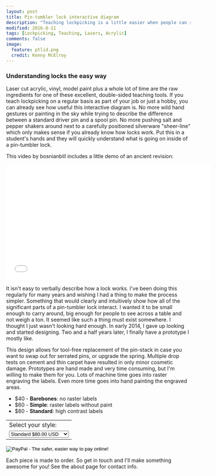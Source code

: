 ```yaml
---
layout: post
title: Pin-tumbler lock interactive diagram
description: "Teaching lockpicking is a little easier when people can see how the internal mechanism functions."
modified: 2016-8-11
tags: [Lockpicking, Teaching, Lasers, Acrylic]
comments: false
image:
  feature: ptlid.png
  credit: Kenny McElroy
---
```


### Understanding locks the easy way

Laser cut acrylic, vinyl, model paint plus a whole lot of time are the raw ingredients for one of these excellent, double-sided teaching tools.  If you teach lockpicking on a regular basis as part of your job or just a hobby, you can already see how useful this interactive diagram is.  No more wild hand gestures or painting in the sky while trying to describe the difference between a standard driver pin and a spool pin.  No more pushing salt and pepper shakers around next to a carefully positioned silverware "sheer-line" which only makes sense if you already know how locks work.  Put this in a student's hands and they will quickly understand what is going on inside of a pin-tumbler lock.

This video by bosnianbill includes a little demo of an ancient revision:

<iframe width="560" height="315" src="//www.youtube.com/embed/zeLNr9X8WXY" frameborder="0"> </iframe>

It isn't easy to verbally describe how a lock works.  I've been doing this regularly for many years and wishing I had a thing to make the process simpler.  Something that would clearly and intuitively show how all of the significant parts of a pin-tumbler lock interact.  I wanted it to be small enough to carry around, big enough for people to see across a table and not weigh a ton.  It seemed like such a thing must exist somewhere.  I thought I just wasn't looking hard enough.  In early 2014, I gave up looking and started designing.  Two and a half years later, I finally have a prototype I mostly like.

This design allows for tool-free replacement of the pin-stack in case you want to swap out for serrated pins, or upgrade the spring.  Multiple drop tests on cement and thin carpet have resulted in only minor cosmetic damage.  Prototypes are hand made and very time consuming, but I'm willing to make them for you.  Lots of machine time goes into raster engraving the labels.  Even more time goes into hand painting the engraved areas.

* $40 - **Barebones**: no raster labels
* $60 - **Simple**: raster labels without paint
* $80 - **Standard**: high contrast labels

<form target="paypal" action="https://www.paypal.com/cgi-bin/webscr" method="post">
<input type="hidden" name="cmd" value="_s-xclick">
<input type="hidden" name="hosted_button_id" value="E9ECV9AE4DGMC">
<table>
<tr><td><input type="hidden" name="on0" value="Style">Select your style:</td></tr><tr><td><select name="os0">
	<option value="Standard">Standard $80.00 USD</option>
	<option value="Simple">Simple $60.00 USD</option>
	<option value="Barebones">Barebones $40.00 USD</option>
</select> </td></tr>
</table>
<input type="hidden" name="currency_code" value="USD">
<input type="image" src="https://www.paypalobjects.com/en_US/i/btn/btn_cart_LG.gif" border="0" name="submit" alt="PayPal - The safer, easier way to pay online!">
<img alt="" border="0" src="https://www.paypalobjects.com/en_US/i/scr/pixel.gif" width="1" height="1">
</form>

Each piece is made to order.  So get in touch and I'll make something awesome for you!  See the about page for contact info.
